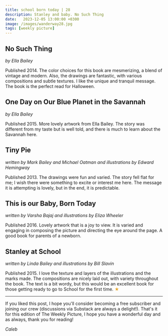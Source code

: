 ```yaml
---
title: school born today | 28
description: Stanley and baby. No Such Thing
date:   2023-12-05 13:00:00 +0300
image: /images/wanderway28.jpg
tags: [weekly picture]
---
```


## No Such Thing

*by Ella Bailey*

Published 2014. The color choices for this book are mesmerizing, a blend of vintage and modern. Also, the drawings are fantastic, with various compositions and subtle textures. I like the unique and tranquil message. The book is the perfect read for Halloween.

## One Day on Our Blue Planet in the Savannah

*by Ella Bailey*

Published 2015. More lovely artwork from Ella Bailey. The story was different from my taste but is well told, and there is much to learn about the Savannah here.

## Tiny Pie

*written by Mark Bailey and Michael Oatman and illustrations by Edward Hemingway*

Published 2013. The drawings were fun and varied. The story fell flat for me; I wish there were something to excite or interest me here. The message it is attempting is lovely, but in the end, it is predictable.

## This is our Baby, Born Today

*written by Varsha Bajaj and illustrations by Eliza Wheeler*

Published 2016. Lovely artwork that is a joy to view. It is varied and engaging in composing the picture and directing the eye around the page. A good book for parents of a newborn.

## Stanley at School

*written by Linda Bailey and illustrations by Bill Slavin*

Published 2015. I love the texture and layers of the illustrations and the marks made. The compositions are nicely laid out, with variety throughout the book. The text is a bit wordy, but this would be an excellent book for those getting ready to go to School for the first time. <h style="color:#E7A526;">★</h>

***

If you liked this post, I hope you'll consider becoming a free subscriber and joining our crew (discussions via Substack are always a delight!). That's it for this edition of The Weekly Picture, I hope you have a wonderful day and as always, thank you for reading!

*Caleb*
